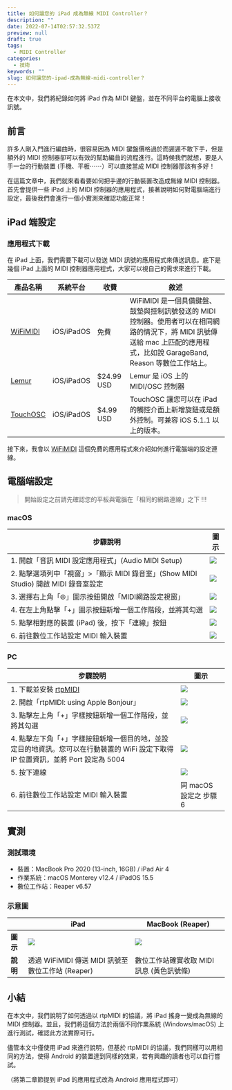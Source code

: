 ```yaml
---
title: 如何讓您的 iPad 成為無線 MIDI Controller？
description: ""
date: 2022-07-14T02:57:32.537Z
preview: null
draft: true
tags:
  - MIDI Controller
categories:
  - 技術
keywords: ""
slug: 如何讓您的-ipad-成為無線-midi-controller？
---
```


<!-- abstract -->
在本文中，我們將紀錄如何將 iPad 作為 MIDI 鍵盤，並在不同平台的電腦上接收訊號。
<!--more-->

## 前言
許多人剛入門進行編曲時，很容易因為 MIDI 鍵盤價格過於而遲遲不敢下手，但是額外的 MIDI 控制器卻可以有效的幫助編曲的流程進行。這時候我們就想，要是人手一台的行動裝置 (手機、平板⋯⋯）可以直接當成 MIDI 控制器那該有多好！

在這篇文章中，我們就來看看要如何把手邊的行動裝置改造成無線 MIDI 控制器。首先會提供一些 iPad 上的 MIDI 控制器的應用程式，接著說明如何對電腦端進行設定，最後我們會進行一個小實測來確認功能正常！

## iPad 端設定
### 應用程式下載
在 iPad 上面，我們需要下載可以發送 MIDI 訊號的應用程式來傳送訊息。底下是幾個 iPad 上面的 MIDI 控制器應用程式，大家可以視自己的需求來進行下載。

| 產品名稱 | 系統平台 | 收費 | 敘述 |
| --- | --- | --- | --- |
| [WiFiMIDI](https://apps.apple.com/tw/app/wifimidi/id456593414) | iOS/iPadOS | 免費 | WiFiMIDI 是一個具備鍵盤、鼓墊與控制訊號發送的 MIDI 控制器。使用者可以在相同網路的情況下，將 MIDI 訊號傳送給 mac 上匹配的應用程式，比如說 GarageBand, Reason 等數位工作站上。|
| [Lemur](https://apps.apple.com/us/app/lemur/id481290621) | iOS/iPadOS | $24.99 USD | Lemur 是 iOS 上的 MIDI/OSC 控制器 |
| [TouchOSC](https://apps.apple.com/us/app/touchosc/id288120394) | iOS/iPadOS | $4.99 USD | TouchOSC 讓您可以在 iPad 的觸控介面上新增旋鈕或是額外控制。可兼容 iOS 5.1.1 以上的版本。 |

接下來，我會以 [WiFiMIDI](https://apps.apple.com/tw/app/wifimidi/id456593414) 這個免費的應用程式來介紹如何進行電腦端的設定連線。

## 電腦端設定

> 開始設定之前請先確認您的平板與電腦在「相同的網路連線」之下 !!!

### macOS

| 步驟說明 | 圖示 |
| --- | --- |
| 1. 開啟「音訊 MIDI 設定應用程式」(Audio MIDI Setup) | ![](https://i.imgur.com/ZT9MhGt.png) |
| 2. 點擊選項列中「視窗」>「顯示 MIDI 錄音室」(Show MIDI Studio) 開啟 MIDI 錄音室設定 | ![](https://i.imgur.com/U70kezI.png) |
| 3. 選擇右上角「🌐」圖示按鈕開啟「MIDI網路設定視窗」 | ![](https://i.imgur.com/QqB8EbQ.png) |
| 4. 在左上角點擊「+」圖示按鈕新增一個工作階段，並將其勾選 | ![](https://i.imgur.com/sIUXfKX.png) |
| 5. 點擊相對應的裝置 (iPad) 後，按下「連線」按鈕 | ![](https://i.imgur.com/HuwctbK.png) |
| 6. 前往數位工作站設定 MIDI 輸入裝置 | ![](https://i.imgur.com/jDLnkmR.png) |


### PC

| 步驟說明 | 圖示 |
| --- | --- |
| 1. 下載並安裝 [rtpMIDI](https://www.tobias-erichsen.de/software/rtpmidi.html) | ![](https://i.imgur.com/XfyUtZx.png) |
| 2. 開啟「rtpMIDI: using Apple Bonjour」 | ![](https://i.imgur.com/vA6OoEz.png) |
| 3. 點擊左上角「+」字樣按鈕新增一個工作階段，並將其勾選 | ![](https://i.imgur.com/cQkE6DK.png) |
| 4. 點擊左下角「+」字樣按鈕新增一個目的地，並設定目的地資訊。您可以在行動裝置的 WiFi 設定下取得 IP 位置資訊，並將 Port 設定為 5004 | ![](https://i.imgur.com/dQqpDUO.png) |
| 5. 按下連線 | ![](https://i.imgur.com/jvmVSlm.png) |
| 6. 前往數位工作站設定 MIDI 輸入裝置 | 同 macOS 設定之 步驟 6 |


## 實測
### 測試環境
* 裝置：MacBook Pro 2020 (13-inch, 16GB) / iPad Air 4
* 作業系統：macOS Monterey v12.4 / iPadOS 15.5
* 數位工作站：Reaper v6.57

### 示意圖
| | iPad | MacBook (Reaper) |
| --- | --- | --- |
| **圖示** | ![](https://i.imgur.com/YmgdEgf.png) | ![](https://i.imgur.com/b3ED3UM.png) |
| **說明** | 透過 WiFiMIDI 傳送 MIDI 訊號至數位工作站 (Reaper) | 數位工作站確實收取 MIDI 訊息 (黃色訊號條) |

## 小結
在本文中，我們說明了如何透過以 rtpMIDI 的協議，將 iPad 搖身一變成為無線的 MIDI 控制器。並且，我們將這個方法於兩個不同作業系統 (Windows/macOS) 上進行測試，確認此方法實際可行。

儘管本文中僅使用 iPad 來進行說明，但基於 rtpMIDI 的協議，我們同樣可以用相同的方法，使得 Android 的裝置達到同樣的效果，若有興趣的讀者也可以自行嘗試。

（將第二章節提到 iPad 的應用程式改為 Android 應用程式即可）